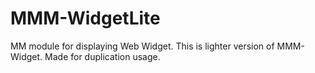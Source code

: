 # MMM-WidgetLite
MM module for displaying Web Widget. This is lighter version of MMM-Widget. Made for duplication usage.
